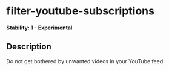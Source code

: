 # filter-youtube-subscriptions
**Stability: 1 - Experimental**

## Description
Do not get bothered by unwanted videos in your YouTube feed
